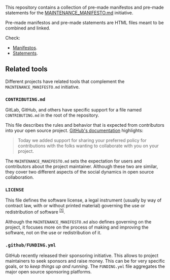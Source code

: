This repository contains a collection of pre-made manifestos and pre-made statements for the [MAINTENANCE_MANIFESTO.md](https://maintenance-manifesto.github.io) initiative.

Pre-made manifestos and pre-made statements are HTML files meant to be combined and linked.

Check:
  - [Manifestos](https://github.com/maintenance-manifesto/manifestos/blob/master/manifestos).
  - [Statements](https://github.com/maintenance-manifesto/manifestos/blob/master/statements).

## Related tools
Different projects have related tools that complement the `MAINTENANCE_MANIFESTO.md` initiative.

### `CONTRIBUTING.md`
GitLab, GitHub, and others have specific support for a file named `CONTRIBUTING.md` in the root of the repository.

This file describes the rules and behavior that is expected from contributors into your open source project. [GitHub's documentation](https://github.blog/2012-09-17-contributing-guidelines) highlights:

> Today we added support for sharing your preferred policy for contributions with the folks wanting to collaborate with you on your project.

The `MAINTENANCE_MANIFESTO.md` sets the expectation for users and contributors about the project maintainer. Although these two are similar, they cover two different aspects of the social dynamics in open source collaboration.

### `LICENSE`

This file defines the software license, a legal instrument (usually by way of contract law, with or without printed material) governing the use or redistribution of software <sup>[\[1\]](https://en.wikipedia.org/wiki/Software_license)</sup>.

Although the `MAINTENANCE_MANIFESTO.md` also defines governing on the project, it focuses more on the process of making and improving the software, not on the use or redistribution of it.

### `.github/FUNDING.yml`

GitHub recently released their sponsoring initiative. This allows to project maintainers to seek sponsors and raise money. This can be for very specific goals, or to _keep things up and running_. The `FUNDING.yml` file aggregates the major open source sponsoring platforms.
